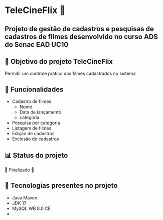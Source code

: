 # TeleCineFlix :movie_camera:
Projeto de gestão de cadastros e pesquisas de cadastros de filmes desenvolvido no curso ADS do Senac EAD UC10
-
## :triangular_flag_on_post: Objetivo do projeto TeleCineFlix 
Permitir um controle prático dos filmes cadastrados no sistema

## :nut_and_bolt: Funcionalidades 
- Cadastro de filmes
  - Nome
  - Data de lançamento
  - categoria
- Pesquisa por categoria
- Listagem de filmes
- Edição de cadastros
- Exclusão de cadastros
  
## :bar_chart: Status do projeto 
🔸 Finalizado 🔸

## :pushpin: Tecnologias presentes no projeto 
- Java Maven
-  JDK 17
- MySQL WB 8.0 CE
- 
